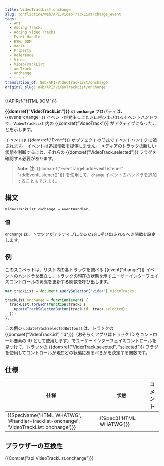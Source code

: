 ```yaml
---
title: VideoTrackList.onchange
slug: conflicting/Web/API/VideoTrackList/change_event
tags:
  - API
  - Adding Tracks
  - Adding Video Tracks
  - Event Handler
  - HTML DOM
  - Media
  - Property
  - Reference
  - Video
  - VideoTrackList
  - addTrack
  - onchange
  - track
translation_of: Web/API/VideoTrackList/onchange
original_slug: Web/API/VideoTrackList/onchange
---
```

{{APIRef("HTML DOM")}}

**{{domxref("VideoTrackList")}}** の **`onchange`** プロパティは、{{event("change")}} イベントが発生したときに呼び出されるイベントハンドラで、`VideoTrackList` 内の {{domxref("VideoTrack")}} がアクティブになったことを示します。

イベントは {{domxref("Event")}} オブジェクトの形式でイベントハンドラに渡されます。 イベントは追加情報を提供しません。 メディアのトラックの新しい状態を判断するには、それらの {{domxref("VideoTrack.selected")}} フラグを確認する必要があります。

> **Note:** **注**: {{domxref("EventTarget.addEventListener", "addEventListener()")}} を使用して、`change` イベントのハンドラを追加することもできます。

## 構文

    VideoTrackList.onchange = eventHandler;

### 値

`onchange` は、トラックがアクティブになるたびに呼び出されるべき関数を設定します。

## 例

このスニペットは、リスト内の各トラックを調べる {{event("change")}} イベントのハンドラを確立し、トラックの現在の状態を示すユーザーインターフェイスコントロールの状態を更新する関数を呼び出します。

```js
var trackList = document.querySelector("video").videoTracks;

trackList.onchange = function(event) {
  trackList.forEach(function(track) {
    updateTrackSelectedButton(track.id, track.selected);
  });
};
```

この例の `updateTrackSelectedButton()` は、トラックの {{domxref("VideoTrack.id", "id")}}（おそらくアプリはトラック ID をコントロール要素の ID として使用します）でユーザーインターフェイスコントロールを見つけて、トラックの {{domxref("VideoTrack.selected", "selected")}} フラグを使用してコントロールが現在どの状態にあるべきかを決定する関数です。

## 仕様

| 仕様                                                                                                                 | 状態                             | コメント |
| -------------------------------------------------------------------------------------------------------------------- | -------------------------------- | -------- |
| {{SpecName('HTML WHATWG', '#handler-tracklist-onchange', 'VideoTrackList: onchange')}} | {{Spec2('HTML WHATWG')}} |          |

## ブラウザーの互換性

{{Compat("api.VideoTrackList.onchange")}}
